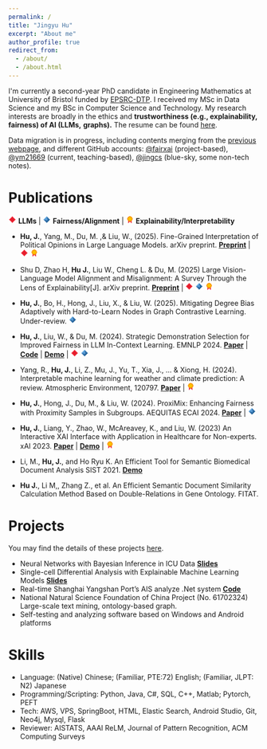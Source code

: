 ```yaml
---
permalink: /
title: "Jingyu Hu"
excerpt: "About me"
author_profile: true
redirect_from: 
  - /about/
  - /about.html
---
```


I'm currently a second-year PhD candidate in Engineering Mathematics at University of Bristol funded 
by [EPSRC-DTP](https://gtr.ukri.org/projects?ref=studentship-2920630). I received my MSc in Data 
Science and my BSc in Computer Science and Technology. My research interests are broadly in the ethics and **trustworthiness (e.g., explainability, fairness) of AI (LLMs,** **graphs).** The resume can be found [here](https://ym21669.github.io//cv/).

Data migration is in progress, including contents merging from the [previous webpage](jingcs.com), and different GitHub accounts: [@fairxai](https://fairxai.github.io/demo/TabularICL/index.html) (project-based), [@ym21669](https://github.com/ym21669) (current, teaching-based), [@jingcs](https://github.com/jingcs) (blue-sky, some non-tech notes).


Publications
======
![LLM](../images/pp_icons/llm.png) **LLMs**  | ![Fairness](../images/pp_icons/fairness.png) **Fairness/Alignment** | ![XAI](../images/pp_icons/xai.png) **Explainability/Interpretability**

*	**Hu, J.**, Yang, M., Du, M. ,& Liu, W., (2025). Fine-Grained Interpretation of Political Opinions in Large Language Models. arXiv preprint.   [**Preprint**](https://arxiv.org/abs/2506.04774) |  ![LLM](../images/pp_icons/llm.png) ![XAI](../images/pp_icons/xai.png) 
*	Shu D, Zhao H, **Hu J.**, Liu W., Cheng L. & Du, M. (2025) Large Vision-Language Model Alignment and Misalignment: A Survey Through the Lens of Explainability[J]. arXiv preprint. [**Preprint**](https://arxiv.org/abs/2501.01346) | ![LLM](../images/pp_icons/llm.png) ![Fairness](../images/pp_icons/fairness.png) ![XAI](../images/pp_icons/xai.png) 

*	**Hu, J.**, Bo, H., Hong, J., Liu, X., & Liu, W. (2025). Mitigating Degree Bias Adaptively with Hard-to-Learn Nodes 
     in Graph Contrastive Learning. Under-review.  ![Fairness](../images/pp_icons/fairness.png) 
*	**Hu, J.**, Liu, W., & Du, M. (2024). Strategic Demonstration Selection for Improved Fairness in LLM In-Context 
     Learning. EMNLP 2024. [**Paper**](https://arxiv.org/abs/2501.01346) | [**Code**](https://github.com/FairXAI/Strategic_ICL_Tabular) | [**Demo**](https://fairxai.github.io/demo/TabularICL/index.html) | ![LLM](../images/pp_icons/llm.png) ![Fairness](../images/pp_icons/fairness.png)
*	Yang, R., **Hu, J.**, Li, Z., Mu, J., Yu, T., Xia, J., ... & Xiong, H. (2024). Interpretable machine learning for 
     weather and climate prediction: A review. Atmospheric Environment, 120797. [**Paper**](https://www.sciencedirect.com/science/article/abs/pii/S1352231024004722) | ![XAI](../images/pp_icons/xai.png) 
*	**Hu, J.**, Hong, J., Du, M., & Liu, W. (2024). ProxiMix: Enhancing Fairness with Proximity Samples in Subgroups. 
     AEQUITAS ECAI 2024. [**Paper**](https://arxiv.org/pdf/2410.01145) | ![Fairness](../images/pp_icons/fairness.png) 
*	**Hu, J.**, Liang, Y., Zhao, W., McAreavey, K., and  Liu, W. (2023) An Interactive XAI Interface with Application in 
     Healthcare for Non-experts. xAI 2023. [**Paper**](https://seis.bristol.ac.uk/~wl14805/Publications/XAI2023-Hu.pdf) | [**Demo**](https://med-xai.jingcs.com/) | ![XAI](../images/pp_icons/xai.png) 
*	Li, M., **Hu, J.**, and Ho Ryu K. An Efficient Tool for Semantic Biomedical Document Analysis SIST 2021. [**Demo**](https://jingcs.com/index.php/ei-an-efficient-tool-for-semantic-biomedical-document-analysis/) 
*	**Hu J.**, Li M,, Zhang Z., et al. An Efficient Semantic Document Similarity Calculation Method Based on Double-Relations in Gene Ontology. FITAT.

Projects
======

You may find the details of these projects [here](https://jingcs.com/index.php/category/projects/).

- Neural Networks with Bayesian Inference in ICU Data [**Slides**](https://jingcs.com/index.php/pytorchbayesian-inference-neural-network-in-mortality/)
- Single-cell Differential Analysis with Explainable Machine Learning Models [**Slides**](https://jingcs.com/index.php/pytorch-covid-19-single-cell-differential-analysis-with-explainable-machine-learning-models/)
- Real-time Shanghai Yangshan Port’s AIS analyze .Net system  [**Code**](https://github.com/jingcs/AIS-MapVis-Decoder)
- National Natural Science Foundation of China Project (No. 61702324)  Large-scale text mining, ontology-based graph.
- Self-testing and analyzing software based on Windows and Android platforms

Skills
======
* Language: (Native) Chinese; (Familiar, PTE:72) English; (Familiar, JLPT: N2) Japanese
* Programming/Scripting: Python, Java, C#, SQL, C++, Matlab; Pytorch, PEFT
* Tech: AWS, VPS, SpringBoot, HTML, Elastic Search, Android Studio, Git, Neo4j, Mysql, Flask
* Reviewer: AISTATS, AAAI ReLM, Journal of Pattern Recognition, ACM Computing Surveys

